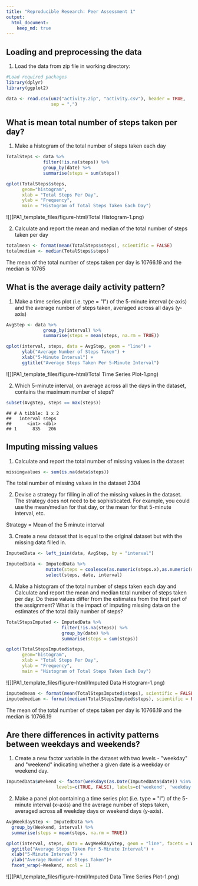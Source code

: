 ```yaml
---
title: "Reproducible Research: Peer Assessment 1"
output: 
  html_document:
    keep_md: true
---
```



## Loading and preprocessing the data

1. Load the data from zip file in working directory:


```r
#Load required packages
library(dplyr)
library(ggplot2)
```



```r
data <- read.csv(unz("activity.zip", "activity.csv"), header = TRUE,
                 sep = ",")
```

## What is mean total number of steps taken per day?

1. Make a histogram of the total number of steps taken each day


```r
TotalSteps <- data %>%
              filter(!is.na(steps)) %>%
              group_by(date) %>%
              summarise(steps = sum(steps))

qplot(TotalSteps$steps, 
      geom="histogram", 
      xlab = "Total Steps Per Day", 
      ylab = "Frequency", 
      main = "Histogram of Total Steps Taken Each Day")
```

![](PA1_template_files/figure-html/Total Histogram-1.png)<!-- -->

2. Calculate and report the mean and median of the total number of steps taken per day


```r
totalmean <- format(mean(TotalSteps$steps), scientific = FALSE)
totalmedian <- median(TotalSteps$steps)
```

The mean of the total number of steps taken per day is 10766.19 and the median is 10765

## What is the average daily activity pattern?
1. Make a time series plot (i.e. type = "l") of the 5-minute interval (x-axis) and the average number of steps taken, averaged across all days (y-axis)


```r
AvgStep <- data %>%
              group_by(interval) %>%
              summarise(steps = mean(steps, na.rm = TRUE))

qplot(interval, steps, data = AvgStep, geom = "line") + 
      ylab("Average Number of Steps Taken") +
      xlab("5-Minute Interval") +
      ggtitle("Average Steps Taken Per 5-Minute Interval")
```

![](PA1_template_files/figure-html/Total Time Series Plot-1.png)<!-- -->

2. Which 5-minute interval, on average across all the days in the dataset, contains the maximum number of steps?


```r
subset(AvgStep, steps == max(steps))
```

```
## # A tibble: 1 x 2
##   interval steps
##      <int> <dbl>
## 1      835   206
```

## Imputing missing values

1. Calculate and report the total number of missing values in the dataset 


```r
missingvalues <- sum(is.na(data$steps))
```

The total number of missing values in the dataset 2304

2. Devise a strategy for filling in all of the missing values in the dataset. The strategy does not need to be sophisticated. For example, you could use the mean/median for that day, or the mean for that 5-minute interval, etc.

Strategy = Mean of the 5 minute interval

3. Create a new dataset that is equal to the original dataset but with the missing data filled in.


```r
ImputedData <- left_join(data, AvgStep, by = "interval")

ImputedData <- ImputedData %>% 
               mutate(steps = coalesce(as.numeric(steps.x),as.numeric(steps.y))) %>%
               select(steps, date, interval)
```

4. Make a histogram of the total number of steps taken each day and Calculate and report the mean and median total number of steps taken per day. Do these values differ from the estimates from the first part of the assignment? What is the impact of imputing missing data on the estimates of the total daily number of steps?


```r
TotalStepsImputed <- ImputedData %>%
                     filter(!is.na(steps)) %>%
                     group_by(date) %>%
                     summarise(steps = sum(steps))

qplot(TotalStepsImputed$steps, 
      geom="histogram", 
      xlab = "Total Steps Per Day", 
      ylab = "Frequency", 
      main = "Histogram of Total Steps Taken Each Day")
```

![](PA1_template_files/figure-html/Imputed Data Histogram-1.png)<!-- -->



```r
imputedmean <- format(mean(TotalStepsImputed$steps), scientific = FALSE)
imputedmedian <- format(median(TotalStepsImputed$steps), scientific = FALSE)
```

The mean of the total number of steps taken per day is 10766.19 and the median is 10766.19

## Are there differences in activity patterns between weekdays and weekends?

1. Create a new factor variable in the dataset with two levels - "weekday" and "weekend" indicating whether a given date is a weekday or weekend day.


```r
ImputedData$Weekend <- factor(weekdays(as.Date(ImputedData$date)) %in% c("Saturday", "Sunday"), 
                   levels=c(TRUE, FALSE), labels=c('weekend', 'weekday'))
```

2. Make a panel plot containing a time series plot (i.e. type = "l") of the 5-minute interval (x-axis) and the average number of steps taken, averaged across all weekday days or weekend days (y-axis).


```r
AvgWeekdayStep <- ImputedData %>%
  group_by(Weekend, interval) %>%
  summarise(steps = mean(steps, na.rm = TRUE))

qplot(interval, steps, data = AvgWeekdayStep, geom = "line", facets = Weekend ~.) +
  ggtitle("Average Steps Taken Per 5-Minute Interval") +
  xlab("5-Minute Interval") +
  ylab("Average Number of Steps Taken")+
  facet_wrap(~Weekend, ncol = 1)
```

![](PA1_template_files/figure-html/Imputed Data Time Series Plot-1.png)<!-- -->


